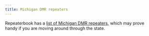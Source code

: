 ```yaml
---
title: Michigan DMR repeaters
---
```

Repeaterbook has a 
[list of Michigan DMR repeaters](https://www.repeaterbook.com/repeaters/feature_search.php?state_id=26&type=DMR),
which may prove handy if you are moving around through the state.